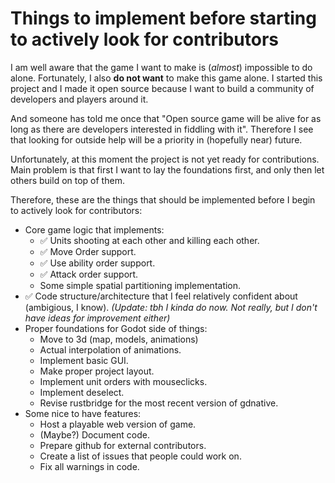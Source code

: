 # Things to implement before starting to actively look for contributors

I am well aware that the game I want to make is (*almost*) impossible to do alone. Fortunately, I also **do not want** to make this game alone. I started this project and I made it open source because I want to build a community of developers and players around it.

And someone has told me once that "Open source game will be alive for as long as there are developers interested in fiddling with it". Therefore I see that looking for outside help will be a priority in (hopefully near) future.

Unfortunately, at this moment the project is not yet ready for contributions. Main problem is that first I want to lay the foundations first, and only then let others build on top of them.

Therefore, these are the things that should be implemented before I begin to actively look for contributors:

- Core game logic that implements:
	- ✅ Units shooting at each other and killing each other.
	- ✅ Move Order support.
	- ✅ Use ability order support.
	- ✅ Attack order support.
	- Some simple spatial partitioning implementation.
- ✅ Code structure/architecture that I feel relatively confident about (ambigious, I know). *(Update: tbh I kinda do now. Not really, but I don't have ideas for improvement either)*
- Proper foundations for Godot side of things:
	- Move to 3d (map, models, animations)
	- Actual interpolation of animations.
	- Implement basic GUI.
	- Make proper project layout.
	- Implement unit orders with mouseclicks.
	- Implement deselect.
	- Revise rustbridge for the most recent version of gdnative.
- Some nice to have features:
	- Host a playable web version of game.
	- (Maybe?) Document code.
	- Prepare github for external contributors.
	- Create a list of issues that people could work on.
	- Fix all warnings in code.